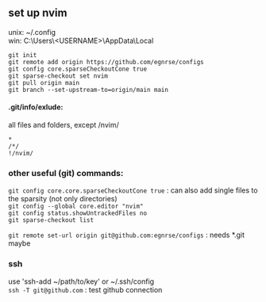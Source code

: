 ## set up nvim
unix: ~/.config  
win:  C:\Users\\\<USERNAME>\AppData\Local
```
git init
git remote add origin https://github.com/egnrse/configs
git config core.sparseCheckoutCone true
git sparse-checkout set nvim
git pull origin main
git branch --set-upstream-to=origin/main main
```


#### .git/info/exlude:
all files and folders, except /nvim/
```
*
/*/
!/nvim/
```
### other useful (git) commands:
`git config core.core.sparseCheckoutCone true` : can also add single files to the sparsity (not only directories)  
`git config --global core.editor "nvim"`  
`git config status.showUntrackedFiles no`  
`git sparse-checkout list` 

`git remote set-url origin git@github.com:egnrse/configs` : needs *.git maybe  

### ssh
use 'ssh-add ~/path/to/key' or ~/.ssh/config  
`ssh -T git@github.com` : test github connection  
